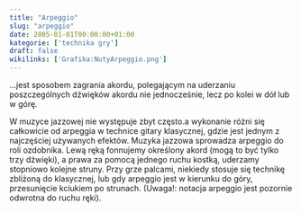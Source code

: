 ```yaml
---
title: "Arpeggio"
slug: "arpeggio"
date: 2005-01-01T00:00:00+01:00
kategorie: ['technika gry']
draft: false
wikilinks: ['Grafika:NutyArpeggio.png']
---
```

...jest sposobem zagrania akordu, polegającym na uderzaniu
poszczególnych dźwięków akordu nie jednocześnie, lecz po kolei w dół
lub w górę.



W muzyce jazzowej nie występuje zbyt często.a wykonanie różni się
całkowicie od arpeggia w technice gitary klasycznej, gdzie jest jednym
z najczęściej używanych efektów. Muzyka jazzowa sprowadza arpeggio do
roli ozdobnika. Lewą ręką fonnujemy określony akord (mogą to być tylko
trzy dźwięki), a prawa za pomocą jednego ruchu kostką, uderzamy
stopniowo kolejne struny. Przy grze palcami, niekiedy stosuje się
technikę zbliżoną do klasycznej, lub gdy arpeggio jest w kierunku do
góry, przesunięcie kciukiem po strunach. (Uwaga\!: notacja arpeggio
jest pozornie odwrotna do ruchu ręki).

